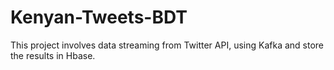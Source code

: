 # Kenyan-Tweets-BDT
This project involves data streaming from Twitter API, using Kafka and store the results in Hbase. 
